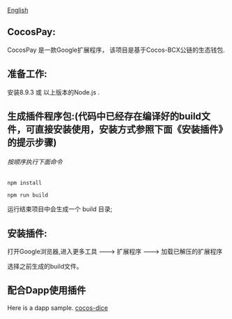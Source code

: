 [English](https://github.com/Cocos-BCX/CocosPay/blob/master/README.md)

## CocosPay:

CocosPay 是一款Google扩展程序， 该项目是基于Cocos-BCX公链的生态钱包.

## 准备工作:

安装8.9.3 或 以上版本的Node.js .



## 生成插件程序包:(代码中已经存在编译好的build文件，可直接安装使用，安装方式参照下面《安装插件》的提示步骤)

###### 按顺序执行下面命令

```
npm install
```

```
npm run build
```

运行结束项目中会生成一个 build 目录;


## 安装插件:
打开Google浏览器,进入更多工具 ---> 扩展程序 ---> 加载已解压的扩展程序

选择之前生成的build文件。


## 配合Dapp使用插件

Here is a dapp sample. [cocos-dice](https://github.com/Cocos-BCX/cocos-dice-sample) 


